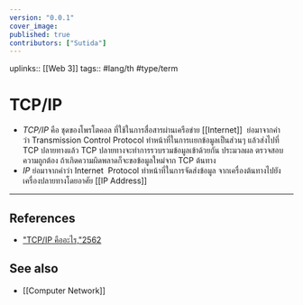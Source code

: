 ```yaml
---
version: "0.0.1"
cover_image:
published: true
contributors: ["Sutida"]
---
```

uplinks:: [[Web 3]]
tags:: #lang/th #type/term

# TCP/IP
- *TCP/IP* คือ ชุดของโพรโตคอล ที่ใช้ในการสื่อสารผ่านเครือข่าย [[Internet]]  ย่อมาจากคำว่า Transmission Control Protocol ทำหน้าที่ในการเเยกข้อมูลเป็นส่วนๆ แล้วส่งไปที่ TCP ปลายทางแล้ว TCP ปลายทางจะทำการรวบรวมข้อมูลเข้าด้วยกัน ประมวลผล ตรวจสอบความถูกต้อง ถ้าเกิดความผิดพลาดก็จะขอข้อมูลใหม่จาก TCP ต้นทาง
- *IP* ย่อมาจากคำว่า Internet  Protocol ทำหน้าที่ในการจัดส่งข้อมูล จากเครื่องต้นทางไปยังเครื่องปลายทางโดยอาศัย [[IP Address]]

---
## References
- ["TCP/IP คืออะไร,"2562](https://www.mindphp.com/คู่มือ/73-คืออะไร/2042-tcp-ip-คืออะไร.html)
## See also
- [[Computer Network]]
